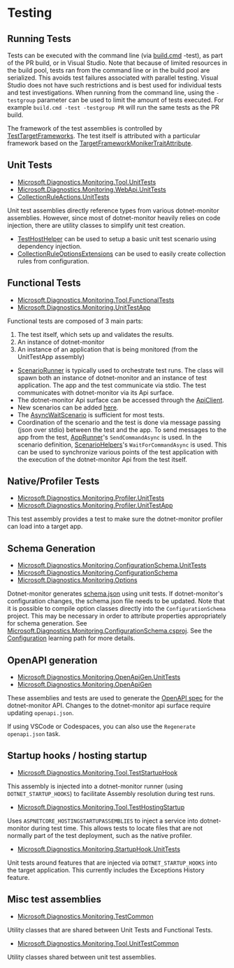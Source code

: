 # Testing

## Running Tests

Tests can be executed with the command line (via [build.cmd](../../Build.cmd) -test), as part of the PR build, or in Visual Studio. Note that because of limited resources in the build pool, tests ran from the command line or in the build pool are serialized. This avoids test failures associated with parallel testing. Visual Studio does not have such restrictions and is best used for individual tests and test investigations. When running from the command line, using the `-testgroup` parameter can be used to limit the amount of tests executed. For example `build.cmd -test -testgroup PR` will run the same tests as the PR build.

The framework of the test assemblies is controlled by [TestTargetFrameworks](https://github.com/dotnet/dotnet-monitor/blob/2ed430e3a03dab15101ee8c2359b8d05ac1fb921/eng/Versions.props). The test itself is attributed with a particular framework based on the [TargetFrameworkMonikerTraitAttribute](https://github.com/dotnet/dotnet-monitor/blob/2ed430e3a03dab15101ee8c2359b8d05ac1fb921/src/Tests/Microsoft.Diagnostics.Monitoring.TestCommon/TargetFrameworkMonikerTraitAttribute.cs).

## Unit Tests

- [Microsoft.Diagnostics.Monitoring.Tool.UnitTests](https://github.com/dotnet/dotnet-monitor/blob/2ed430e3a03dab15101ee8c2359b8d05ac1fb921/src/Tests/Microsoft.Diagnostics.Monitoring.Tool.UnitTests)
- [Microsoft.Diagnostics.Monitoring.WebApi.UnitTests](https://github.com/dotnet/dotnet-monitor/blob/2ed430e3a03dab15101ee8c2359b8d05ac1fb921/src/Tests/Microsoft.Diagnostics.Monitoring.WebApi.UnitTests/)
- [CollectionRuleActions.UnitTests](https://github.com/dotnet/dotnet-monitor/blob/2ed430e3a03dab15101ee8c2359b8d05ac1fb921/src/Tests/CollectionRuleActions.UnitTests/)

Unit test assemblies directly reference types from various dotnet-monitor assemblies. However, since most of dotnet-monitor heavily relies on code injection, there are utility classes to simplify unit test creation.

- [TestHostHelper](https://github.com/dotnet/dotnet-monitor/blob/2ed430e3a03dab15101ee8c2359b8d05ac1fb921/src/Tests/Microsoft.Diagnostics.Monitoring.Tool.UnitTestCommon/TestHostHelper.cs) can be used to setup a basic unit test scenario using dependency injection.
- [CollectionRuleOptionsExtensions](https://github.com/dotnet/dotnet-monitor/blob/2ed430e3a03dab15101ee8c2359b8d05ac1fb921/src/Tests/Microsoft.Diagnostics.Monitoring.Tool.UnitTestCommon/Options/CollectionRuleOptionsExtensions.cs) can be used to easily create collection rules from configuration.

## Functional Tests

- [Microsoft.Diagnostics.Monitoring.Tool.FunctionalTests](https://github.com/dotnet/dotnet-monitor/blob/2ed430e3a03dab15101ee8c2359b8d05ac1fb921/src/Tests/Microsoft.Diagnostics.Monitoring.Tool.FunctionalTests)
- [Microsoft.Diagnostics.Monitoring.UnitTestApp](https://github.com/dotnet/dotnet-monitor/blob/2ed430e3a03dab15101ee8c2359b8d05ac1fb921/src/Tests/Microsoft.Diagnostics.Monitoring.UnitTestApp/)

Functional tests are composed of 3 main parts:
1. The test itself, which sets up and validates the results.
1. An instance of dotnet-monitor
1. An instance of an application that is being monitored (from the UnitTestApp assembly)

* [ScenarioRunner](https://github.com/dotnet/dotnet-monitor/blob/2ed430e3a03dab15101ee8c2359b8d05ac1fb921/src/Tests/Microsoft.Diagnostics.Monitoring.Tool.FunctionalTests/Runners/ScenarioRunner.cs) is typically used to orchestrate test runs. The class will spawn both an instance of dotnet-monitor and an instance of test application. The app and the test communicate via stdio. The test communicates with dotnet-monitor via its Api surface.
* The dotnet-monitor Api surface can be accessed through the [ApiClient](https://github.com/dotnet/dotnet-monitor/blob/2ed430e3a03dab15101ee8c2359b8d05ac1fb921/src/Tests/Microsoft.Diagnostics.Monitoring.Tool.FunctionalTests/HttpApi/ApiClient.cs).
* New scenarios can be added [here](https://github.com/dotnet/dotnet-monitor/blob/2ed430e3a03dab15101ee8c2359b8d05ac1fb921/src/Tests/Microsoft.Diagnostics.Monitoring.UnitTestApp/Scenarios/).
* The [AsyncWaitScenario](https://github.com/dotnet/dotnet-monitor/blob/2ed430e3a03dab15101ee8c2359b8d05ac1fb921/src/Tests/Microsoft.Diagnostics.Monitoring.UnitTestApp/Scenarios/AsyncWaitScenario.cs) is sufficient for most tests.
* Coordination of the scenario and the test is done via message passing (json over stdio) between the test and the app. To send messages to the app from the test, [AppRunner](https://github.com/dotnet/dotnet-monitor/blob/2ed430e3a03dab15101ee8c2359b8d05ac1fb921/src/Tests/Microsoft.Diagnostics.Monitoring.TestCommon/Runners/AppRunner.cs)'s `SendCommandAsync` is used. In the scenario definition, [ScenarioHelpers](https://github.com/dotnet/dotnet-monitor/blob/2ed430e3a03dab15101ee8c2359b8d05ac1fb921/src/Tests/Microsoft.Diagnostics.Monitoring.UnitTestApp/ScenarioHelpers.cs)'s `WaitForCommandAsync` is used. This can be used to synchronize various points of the test application with the execution of the dotnet-monitor Api from the test itself.

## Native/Profiler Tests

- [Microsoft.Diagnostics.Monitoring.Profiler.UnitTests](https://github.com/dotnet/dotnet-monitor/blob/2ed430e3a03dab15101ee8c2359b8d05ac1fb921/src/Tests/Microsoft.Diagnostics.Monitoring.Profiler.UnitTests/)
- [Microsoft.Diagnostics.Monitoring.Profiler.UnitTestApp](https://github.com/dotnet/dotnet-monitor/blob/2ed430e3a03dab15101ee8c2359b8d05ac1fb921/src/Tests/Microsoft.Diagnostics.Monitoring.Profiler.UnitTestApp/)

This test assembly provides a test to make sure the dotnet-monitor profiler can load into a target app.

## Schema Generation

- [Microsoft.Diagnostics.Monitoring.ConfigurationSchema.UnitTests](https://github.com/dotnet/dotnet-monitor/blob/2ed430e3a03dab15101ee8c2359b8d05ac1fb921/src/Tests/Microsoft.Diagnostics.Monitoring.ConfigurationSchema.UnitTests/)
- [Microsoft.Diagnostics.Monitoring.ConfigurationSchema](https://github.com/dotnet/dotnet-monitor/blob/2ed430e3a03dab15101ee8c2359b8d05ac1fb921/src/Tests/Microsoft.Diagnostics.Monitoring.ConfigurationSchema/)
- [Microsoft.Diagnostics.Monitoring.Options](https://github.com/dotnet/dotnet-monitor/blob/2ed430e3a03dab15101ee8c2359b8d05ac1fb921/src/Microsoft.Diagnostics.Monitoring.Options)

Dotnet-monitor generates [schema.json](https://github.com/dotnet/dotnet-monitor/blob/2ed430e3a03dab15101ee8c2359b8d05ac1fb921/documentation/schema.json) using unit tests. If dotnet-monitor's configuration changes, the schema.json file needs to be updated.
Note that it is possible to compile option classes directly into the `ConfigurationSchema` project. This may be necessary in order to attribute properties appropriately for schema generation. See [Microsoft.Diagnostics.Monitoring.ConfigurationSchema.csproj](https://github.com/dotnet/dotnet-monitor/blob/2ed430e3a03dab15101ee8c2359b8d05ac1fb921/src/Tests/Microsoft.Diagnostics.Monitoring.ConfigurationSchema/Microsoft.Diagnostics.Monitoring.ConfigurationSchema.csproj). See the [Configuration](./configuration.md#how-configuration-works) learning path for more details.

## OpenAPI generation

- [Microsoft.Diagnostics.Monitoring.OpenApiGen.UnitTests](https://github.com/dotnet/dotnet-monitor/blob/2ed430e3a03dab15101ee8c2359b8d05ac1fb921/src/Tests/Microsoft.Diagnostics.Monitoring.OpenApiGen.UnitTests/)
- [Microsoft.Diagnostics.Monitoring.OpenApiGen](https://github.com/dotnet/dotnet-monitor/blob/2ed430e3a03dab15101ee8c2359b8d05ac1fb921/src/Tests/Microsoft.Diagnostics.Monitoring.OpenApiGen/)

These assemblies and tests are used to generate the [OpenAPI spec](https://github.com/dotnet/dotnet-monitor/blob/2ed430e3a03dab15101ee8c2359b8d05ac1fb921/documentation/openapi.json) for the dotnet-monitor API. Changes to the dotnet-monitor api surface require updating `openapi.json`.

If using VSCode or Codespaces, you can also use the `Regenerate openapi.json` task.

## Startup hooks / hosting startup

- [Microsoft.Diagnostics.Monitoring.Tool.TestStartupHook](https://github.com/dotnet/dotnet-monitor/blob/2ed430e3a03dab15101ee8c2359b8d05ac1fb921/src/Tests/Microsoft.Diagnostics.Monitoring.Tool.TestStartupHook/)

This assembly is injected into a dotnet-monitor runner (using `DOTNET_STARTUP_HOOKS`) to facilitate Assembly resolution during test runs.

- [Microsoft.Diagnostics.Monitoring.Tool.TestHostingStartup](https://github.com/dotnet/dotnet-monitor/blob/2ed430e3a03dab15101ee8c2359b8d05ac1fb921/src/Tests/Microsoft.Diagnostics.Monitoring.Tool.TestHostingStartup/)

Uses `ASPNETCORE_HOSTINGSTARTUPASSEMBLIES` to inject a service into dotnet-monitor during test time. This allows tests to locate files that are not normally part of the test deployment,
such as the native profiler.

- [Microsoft.Diagnostics.Monitoring.StartupHook.UnitTests](https://github.com/dotnet/dotnet-monitor/blob/2ed430e3a03dab15101ee8c2359b8d05ac1fb921/src/Tests/Microsoft.Diagnostics.Monitoring.StartupHook.UnitTests/)

Unit tests around features that are injected via `DOTNET_STARTUP_HOOKS` into the target application. This currently includes the Exceptions History feature.

## Misc test assemblies

- [Microsoft.Diagnostics.Monitoring.TestCommon](https://github.com/dotnet/dotnet-monitor/blob/2ed430e3a03dab15101ee8c2359b8d05ac1fb921/src/Tests/Microsoft.Diagnostics.Monitoring.TestCommon/)

Utility classes that are shared between Unit Tests and Functional Tests.

- [Microsoft.Diagnostics.Monitoring.Tool.UnitTestCommon](https://github.com/dotnet/dotnet-monitor/blob/2ed430e3a03dab15101ee8c2359b8d05ac1fb921/src/Tests/Microsoft.Diagnostics.Monitoring.Tool.UnitTestCommon/)

Utility classes shared between unit test assemblies.
